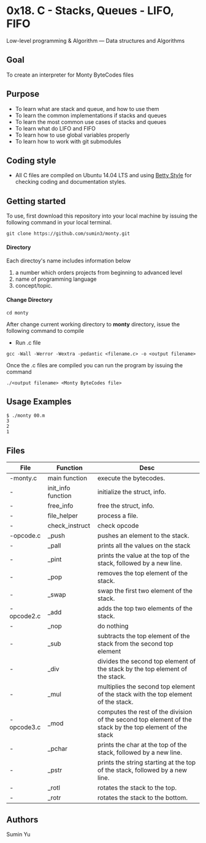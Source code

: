 # 0x18. C - Stacks, Queues - LIFO, FIFO
Low-level programming & Algorithm ― Data structures and Algorithms

## Goal
To create an interpreter for Monty ByteCodes files

## Purpose
- To learn what are stack and queue, and how to use them
- To learn the common implementations if stacks and queues
- To learn the most common use cases of stacks and queues
- To learn what do LIFO and FIFO
- To learn how to use global variables properly
- To learn how to work with git submodules

## Coding style
- All C files are compiled on Ubuntu 14.04 LTS and using [Betty Style](https://\github.com/holbertonschool/Betty) for checking coding and documentation styles.

## Getting started
To use, first download  this repository into your local machine by issuing the following command in your local terminal. 
```
git clone https://github.com/sumin3/monty.git
```
#### Directory
Each directoy's name includes information below
1. a number which orders projects from beginning to advanced level
2. name of programming language
3. concept/topic.
#### Change Directory
```
cd monty
```
After change current working directory to **monty** directory, issue the following command to compile

* Run .c file
```
gcc -Wall -Werror -Wextra -pedantic <filename.c> -o <output filename>
```
Once the .c files are compiled you can run the program by issuing the command
```
./<output filename> <Monty ByteCodes file>
```

## Usage Examples
```
$ ./monty 00.m
3
2
1
```
## Files
File | Function | Desc
---|---|---
-monty.c | main function | execute the bytecodes.
-	|  init_info function | initialize the struct, info.
-	|  free_info | free the struct, info.
-	|  file_helper | process a file.
-       |  check_instruct | check opcode
-opcode.c | _push | pushes an element to the stack.
-         | _pall | prints all the values on the stack
-         | _pint | prints the value at the top of the stack, followed by a new line.
-         | _pop | removes the top element of the stack.
-         | _swap | swap the first two element of the stack.
-opcode2.c | _add | adds the top two elements of the stack.
-          | _nop | do nothing
-          | _sub | subtracts the top element of the stack from the second top element
-          | _div | divides the second top element of the stack by the top element of the stack.
-          | _mul | multiplies the second top element of the stack with the top element of the stack.
-opcode3.c | _mod | computes the rest of the division of the second top element of the stack by the top element of the stack
-          | _pchar | prints the char at the top of the stack, followed by a new line.
-          | _pstr | prints the string starting at the top of the stack, followed by a new line.
-          | _rotl | rotates the stack to the top.
-          | _rotr | rotates the stack to the bottom.
## Authors
Sumin Yu